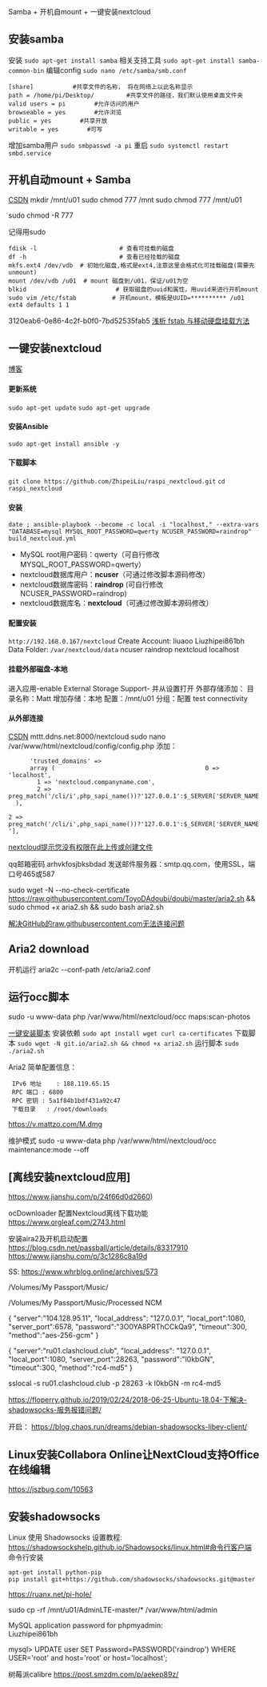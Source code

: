 Samba + 开机自mount + 一键安装nextcloud


## 安装samba
安装
`sudo apt-get install samba`
相关支持工具
`sudo apt-get install samba-common-bin`
编辑config
`sudo nano /etc/samba/smb.conf`
```
[share]           #共享文件的名称， 将在网络上以此名称显示
path = /home/pi/Desktop/         #共享文件的路径，我们默认使用桌面文件夹
valid users = pi        #允许访问的用户
browseable = yes        #允许浏览
public = yes        #共享开放
writable = yes        #可写
```
增加samba用户
`sudo smbpasswd -a pi`
重启
`sudo systemctl restart smbd.service`

## 开机自动mount + Samba
[CSDN](https://blog.csdn.net/mochou111/article/details/81298613)
mkdir /mnt/u01 
sudo chmod 777 /mnt
sudo chmod 777 /mnt/u01


sudo chmod -R 777 

记得用sudo
```
fdisk -l                       # 查看可挂载的磁盘
df -h                          # 查看已经挂载的磁盘
mkfs.ext4 /dev/vdb  # 初始化磁盘,格式是ext4,注意这里会格式化可挂载磁盘(需要先unmount)
mount /dev/vdb /u01  # mount 磁盘到/u01，保证/u01为空
blkid                         # 获取磁盘的uuid和属性，用uuid来进行开机mount
sudo vim /etc/fstab          # 开机mount，模板是UUID=********** /u01 ext4 defaults 1 1 
```
3120eab6-0e86-4c2f-b0f0-7bd52535fab5
[浅析 fstab 与移动硬盘挂载方法](https://www.cnblogs.com/mq0036/p/11919338.html)
## 一键安装nextcloud
[博客](https://blog.ee-fans.com/index.php/树莓派所有版本一键安装nextcloud/)
#### 更新系统
`sudo apt-get update`
`sudo apt-get upgrade`
#### 安装Ansible
`sudo apt-get install ansible -y`
#### 下载脚本
`git clone https://github.com/ZhipeiLiu/raspi_nextcloud.git`
`cd raspi_nextcloud`
#### 安装
```
date ; ansible-playbook --become -c local -i "localhost," --extra-vars "DATABASE=mysql MYSQL_ROOT_PASSWORD=qwerty NCUSER_PASSWORD=raindrop" build_nextcloud.yml
```
- MySQL root用户密码：qwerty（可自行修改MYSQL_ROOT_PASSWORD=qwerty）
- nextcloud数据库用户：**ncuser**（可通过修改脚本源码修改）
- nextcloud数据库密码：**raindrop** (可自行修改NCUSER_PASSWORD=raindrop)
- nextcloud数据库名：**nextcloud**（可通过修改脚本源码修改）
#### 配置安装
`http://192.168.0.167/nextcloud`
Create Account:
liuaoo
Liuzhipei861bh
Data Folder: `/var/nextcloud/data`
ncuser
raindrop
nextcloud
localhost
#### 挂载外部磁盘-本地
进入应用-enable External Storage Support- 并从设置打开
外部存储添加：
目录名称：Matt
增加存储：本地
配置：/mnt/u01
分组：配置
test connectivity
#### 从外部连接
[CSDN](https://blog.csdn.net/William_Lee1333/article/details/104652649)
mttt.ddns.net:8000/nextcloud
sudo nano /var/www/html/nextcloud/config/config.php
添加：
```
	  'trusted_domains' =>                    
	  array (                                          0 => 'localhost',                                                           
	    1 => 'nextcloud.companyname.com',         
	    2 => preg_match('/cli/i',php_sapi_name())?'127.0.0.1':$_SERVER['SERVER_NAME'],                                                     
  ), 
```

`2 => preg_match('/cli/i',php_sapi_name())?'127.0.0.1':$_SERVER['SERVER_NAME'], `

[nextcloud提示您没有权限在此上传或创建文件](https://blog.csdn.net/STL_CC/article/details/105606816)

qq邮箱密码
arhvkfosjbksbdad
发送邮件服务器：smtp.qq.com，使用SSL，端口号465或587

sudo wget -N --no-check-certificate https://raw.githubusercontent.com/ToyoDAdoubi/doubi/master/aria2.sh && sudo chmod +x aria2.sh && sudo bash aria2.sh

[解决GitHub的raw.githubusercontent.com无法连接问题](https://www.cnblogs.com/sinferwu/p/12726833.html)


## Aria2 download
开机运行
aria2c --conf-path /etc/aria2.conf

## 运行occ脚本
sudo -u www-data php /var/www/html/nextcloud/occ maps:scan-photos

[一键安装脚本](https://github.com/P3TERX/aria2.sh)
安装依赖
`sudo apt install wget curl ca-certificates`
下载脚本
`sudo wget -N git.io/aria2.sh && chmod +x aria2.sh`
运行脚本
`sudo ./aria2.sh`

Aria2 简单配置信息：
```
 IPv6 地址	: 188.119.65.15
 RPC 端口	: 6800
 RPC 密钥	: 5a1f84b1bdf431a92c47
 下载目录	: /root/downloads
```

https://v.mattzo.com/M.dmg


维护模式
sudo -u www-data php /var/www/html/nextcloud/occ maintenance:mode --off

## [离线安装nextcloud应用]
https://www.jianshu.com/p/24f66d0d2660)

ocDownloader 配置Nextcloud离线下载功能
https://www.orgleaf.com/2743.html

安装aira2及开机启动配置
https://blog.csdn.net/passball/article/details/83317910
https://www.jianshu.com/p/3c1286c8a19d

SS:
https://www.whrblog.online/archives/573

/Volumes/My Passport/Music/

/Volumes/My Passport/Music/Processed NCM


{
  "server":"104.128.95.11",
  "local_address": "127.0.0.1",
  "local_port":1080,
  "server_port":6578,
  "password":"3O0YA8PRThCCkQa9",
  "timeout":300,
  "method":"aes-256-gcm"
}

{
  "server":"ru01.clashcloud.club",
  "local_address": "127.0.0.1",
  "local_port":1080,
  "server_port":28263,
  "password":"l0kbGN",
  "timeout":300,
  "method":"rc4-md5"
}

sslocal -s ru01.clashcloud.club -p 28263 -k l0kbGN -m rc4-md5

https://floperry.github.io/2019/02/24/2018-06-25-Ubuntu-18.04-下解决-shadowsocks-服务报错问题/


开启：
https://blog.chaos.run/dreams/debian-shadowsocks-libev-client/



## Linux安装Collabora Online让NextCloud支持Office在线编辑
https://jszbug.com/10563
## 安装shadowsocks
Linux 使用 Shadowsocks 设置教程:
https://shadowsockshelp.github.io/Shadowsocks/linux.html#命令行客户端
命令行安装
```
apt-get install python-pip
pip install git+https://github.com/shadowsocks/shadowsocks.git@master
```


https://ruanx.net/pi-hole/

sudo cp -rf /mnt/u01/AdminLTE-master/* /var/www/html/admin




MySQL application password for phpmyadmin:    
Liuzhipei861bh

mysql> UPDATE user SET Password=PASSWORD('raindrop') WHERE USER='root' and host='root' or host='localhost';




树莓派calibre
https://post.smzdm.com/p/aekep89z/

